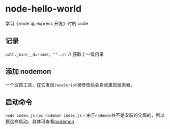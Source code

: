 # node-hello-world

学习《node 与 express 开发》时的 code

## 记录

`path.join(__dirname, ""../)` // 获取上一级目录

## 添加 nodemon

一个监控工具，在它发现`JavaScript`被修改后会自动重启服务器。

## 启动命令

`node index.js`
`npx nodemon index.js` - 由于`nodemon`并不是安装的全局的，所以要这样启动。具体可查看[nodemon](https://github.com/remy/nodemon)
